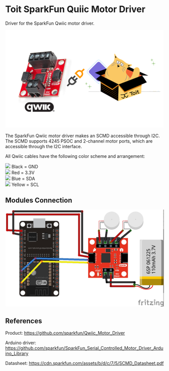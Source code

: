 # Toit SparkFun Quiic Motor Driver

Driver for the SparkFun Qwiic motor driver.

![](https://github.com/vilaksh01/toit-motordriver/blob/main/assets/driver.png)

The SparkFun Qwiic motor driver makes an SCMD accessible through I2C. The
SCMD supports 4245 PSOC and 2-channel motor ports, which are accessible
through the I2C interface.

All Qwiic cables have the following color scheme and arrangement:

![](https://via.placeholder.com/15/000000/000000?text=+) Black = GND
<br>
![](https://via.placeholder.com/15/f03c15/000000?text=+) Red = 3.3V
<br>
![](https://via.placeholder.com/15/0000FF/000000?text=+) Blue = SDA
<br>
![](https://via.placeholder.com/15/FFFF00/000000?text=+) Yellow = SCL
<br>

## Modules Connection

![](https://github.com/vilaksh01/toit-motordriver/blob/main/assets/toitmotordriver_connection.jpg)


## References

Product: https://github.com/sparkfun/Qwiic_Motor_Driver

Arduino driver: https://github.com/sparkfun/SparkFun_Serial_Controlled_Motor_Driver_Arduino_Library

Datasheet: https://cdn.sparkfun.com/assets/b/d/c/7/5/SCMD_Datasheet.pdf

